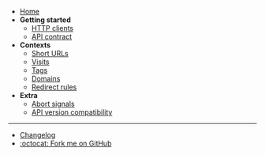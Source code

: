 - [Home](/)
- **Getting started**
  - [HTTP clients](/getting-started/http-clients)
  - [API contract](/getting-started/api-contract)
- **Contexts**
  - [Short URLs](/contexts/short-urls)
  - [Visits](/contexts/visits)
  - [Tags](/contexts/tags)
  - [Domains](/contexts/domains)
  - [Redirect rules](/contexts/redirect-rules)
- **Extra**
  - [Abort signals](/extra/abort-signals)
  - [API version compatibility](/extra/api-version-compatibility)

---

- [Changelog](/changelog)
- [:octocat: Fork me on GitHub](https://github.com/shlinkio/shlink-php-sdk/)
